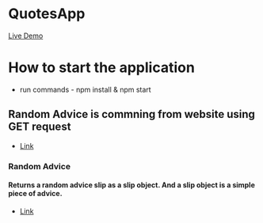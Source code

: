 # QuotesApp

[Live Demo](https://cheery-rugelach-1494a4.netlify.app/)

# How to start the application
* run commands - npm install & npm start

## Random Advice is commning from website using GET request
* [Link](https://api.adviceslip.com/)

### Random Advice
#### Returns a random advice slip as a slip object. And a slip object is a simple piece of advice.

* [Link](https://api.adviceslip.com/advice)


